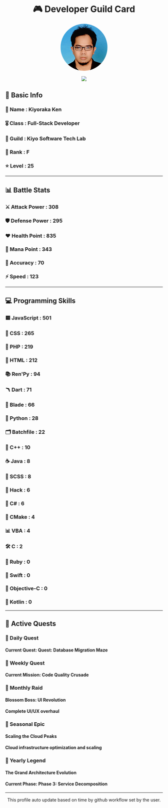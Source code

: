 <div align="center">

# 🎮 Developer Guild Card

<!-- Replace with your profile image -->
<img src="./assets/profile.png" width="150" height="150" style="border-radius: 50%"/>

![](https://komarev.com/ghpvc/?username=Kiyoraka&style=flat)
</div>

##  📌 Basic Info
### 👤 Name : Kiyoraka Ken
### 🎖️ Class : Full-Stack Developer
### 🎪 Guild : Kiyo Software Tech Lab 
### 🔰 Rank : F 
### ⭐ Level : 25

---
## 📊 Battle Stats

### ⚔️ Attack Power  : 308 
### 🛡️ Defense Power : 295 
### ❤️ Health Point  : 835 
### 🔮 Mana Point    : 343 
### 🎯 Accuracy      : 70 
### ⚡ Speed         : 123

---
## 💻 Programming Skills

### 🟨 JavaScript : 501
### 💅 CSS : 265
### 🐘 PHP : 219
### 📄 HTML : 212
### 📚 Ren'Py : 94
### 🪃 Dart : 71
### 🧷 Blade : 66
### 🐍 Python : 28
### 🗂️ Batchfile : 22
### 🧠 C++ : 10
### ☕ Java : 8
### 👗 SCSS : 8
### 🧬 Hack : 6
### 🎻 C# : 6
### 🧱 CMake : 4
### 📊 VBA : 4
### 🛠️ C : 2
### 🔻 Ruby : 0
### 🦅 Swift : 0
### 🍎 Objective-C : 0
### 🎯 Kotlin : 0

---
## 📜 Active Quests

### 🌅 Daily Quest

#### Current Quest: Quest: Database Migration Maze

### 📅 Weekly Quest
#### Current Mission: Code Quality Crusade

### 🌙 Monthly Raid
#### Blossom Boss: UI Revolution
#### Complete UI/UX overhaul

### 🌠 Seasonal Epic
#### Scaling the Cloud Peaks
#### Cloud infrastructure optimization and scaling

### 👑 Yearly Legend
#### The Grand Architecture Evolution
#### Current Phase: Phase 3: Service Decomposition

---
<div align="center">
  This profile auto update based on time by github workflow set by the user.
</div>